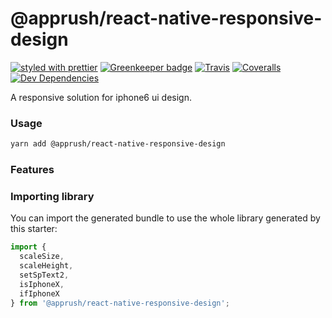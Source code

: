 # @apprush/react-native-responsive-design

[![styled with prettier](https://img.shields.io/badge/styled_with-prettier-ff69b4.svg)](https://github.com/prettier/prettier)
[![Greenkeeper badge](https://badges.greenkeeper.io/jeremaihloo/@apprush/react-native-responsive-design.svg)](https://greenkeeper.io/)
[![Travis](https://img.shields.io/travis/jeremaihloo/@apprush/react-native-responsive-design.svg)](https://travis-ci.org/jeremaihloo/react-native-responsive-design)
[![Coveralls](https://img.shields.io/coveralls/jeremaihloo/@apprush/react-native-responsive-design.svg)](https://coveralls.io/github/jeremaihloo/react-native-responsive-design)
[![Dev Dependencies](https://david-dm.org/apprush/react-native-responsive-design/dev-status.svg)](https://david-dm.org/@apprush/react-native-responsive-design?type=dev)
<!-- [![Donate](https://img.shields.io/badge/donate-paypal-blue.svg)](https://paypal.me/jeremaihloo) -->

A responsive solution for iphone6 ui design.

### Usage

```bash
yarn add @apprush/react-native-responsive-design
```

### Features

### Importing library

You can import the generated bundle to use the whole library generated by this starter:

```typescript
import { 
  scaleSize, 
  scaleHeight, 
  setSpText2, 
  isIphoneX, 
  ifIphoneX 
} from '@apprush/react-native-responsive-design';
```
